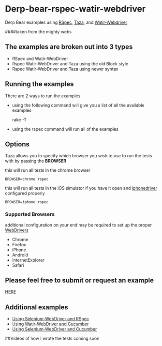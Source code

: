 Derp-bear-rspec-watir-webdriver
===============================

Derp Bear examples using [RSpec](https://www.relishapp.com/rspec), [Taza](https://github.com/hammernight/taza), and [Watir-Webdriver](http://watirwebdriver.com/)

####taken from the mighty webs

## The examples are broken out into 3 types
- RSpec and Watir-WebDriver
- Rspec Watir-WebDriver and Taza using the old Block style
- Rspec Watir-WebDriver and Taza using newer syntax


## Running the examples
There are 2 ways to run the examples

- using the following command will give you a list of all the available examples

    rake -T

- using the rspec command will run all of the examples

## Options

Taza allows you to specify which browser you wish to use to run the tests with by passing the __BROWSER__

this will run all tests in the chrome browser

    BROWSER=chrome rspec

this will run all tests in the iOS simulator if you have it open and [iphonedriver](http://code.google.com/p/selenium/wiki/IPhoneDriver)  configured properly

    BROWSER=iphone rspec

### Supported Browsers

additional configuration on your end may be required to set up the proper [WebDrivers](http://code.google.com/p/selenium/w/list)

- Chrome
- Firefox
- iPhone
- Android
- InternetExplorer
- Safari

## Please feel free to submit or request an example

[HERE](https://github.com/orieken/derp-bear-rspec-watir-webdriver/issues)

## Additional examples

- [Using Selenium-WebDriver and RSpec](https://github.com/orieken/derp-bear-rspec-selenium-webdriver)
- [Using Watir-WebDriver and Cucumber]()
- [Using Selenium-WebDriver and Cucumber]()


##Videos of how I wrote the tests coming soon
